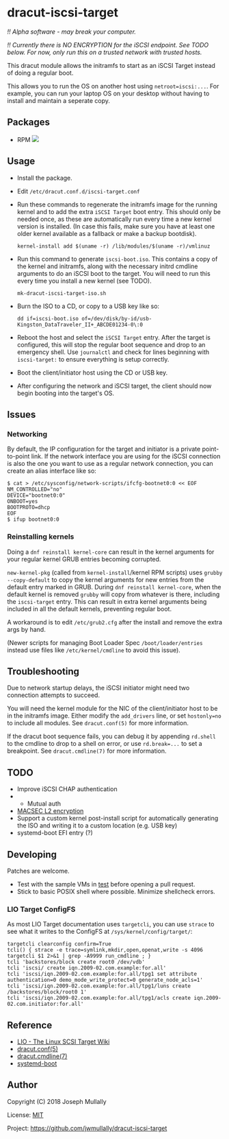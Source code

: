 # dracut-iscsi-target

*!! Alpha software - may break your computer.*

*!! Currently there is NO ENCRYPTION for the iSCSI endpoint. See TODO
below. For now, only run this on a trusted network with trusted hosts.*

This dracut module allows the initramfs to start as an iSCSI Target
instead of doing a regular boot.

This allows you to run the OS on another host using `netroot=iscsi:...`.
For example, you can run your laptop OS on your desktop without having
to install and maintain a seperate copy.

## Packages

- RPM <a href="https://copr.fedorainfracloud.org/coprs/jwmullally/dracut-iscsi-target/package/dracut-iscsi-target/"><img src="https://copr.fedorainfracloud.org/coprs/jwmullally/dracut-iscsi-target/package/dracut-iscsi-target/status_image/last_build.png" /></a>


## Usage

- Install the package.

- Edit `/etc/dracut.conf.d/iscsi-target.conf`

- Run these commands to regenerate the initramfs image for the running
  kernel and to add the extra `iSCSI Target` boot entry. This should
  only be needed once, as these are automatically run every time a new
  kernel version is installed. (In case this fails, make sure you have
  at least one older kernel available as a fallback or make a backup 
  bootdisk).

    ```
    kernel-install add $(uname -r) /lib/modules/$(uname -r)/vmlinuz
    ```

- Run this command to generate `iscsi-boot.iso`. This contains a
  copy of the kernel and initramfs, along with the necessary initrd
  cmdline arguments to do an iSCSI boot to the target. You will need to
  run this every time you install a new kernel (see TODO).

    ```
    mk-dracut-iscsi-target-iso.sh
    ```

- Burn the ISO to a CD, or copy to a USB key like so:

    ```
    dd if=iscsi-boot.iso of=/dev/disk/by-id/usb-Kingston_DataTraveler_II+_ABCDE01234-0\:0
    ```

- Reboot the host and select the `iSCSI Target` entry. After the target
  is configured, this will stop the regular boot sequence and drop to an
  emergency shell. Use `journalctl` and check for lines beginning with
  `iscsi-target:` to ensure everything is setup correctly.

- Boot the client/initiator host using the CD or USB key.

- After configuring the network and iSCSI target, the client should
  now begin booting into the target's OS.


## Issues


### Networking

By default, the IP configuration for the target and initiator is a
private point-to-point link. If the network interface you are using for
the iSCSI connection is also the one you want to use as a regular
network connection, you can create an alias interface like so:

    $ cat > /etc/sysconfig/network-scripts/ifcfg-bootnet0:0 << EOF
    NM_CONTROLLED="no"
    DEVICE="bootnet0:0"
    ONBOOT=yes
    BOOTPROTO=dhcp
    EOF
    $ ifup bootnet0:0


### Reinstalling kernels

Doing a `dnf reinstall kernel-core` can result in the kernel arguments
for your regular kernel GRUB entries becoming corrupted.

`new-kernel-pkg` (called from `kernel-install`/kernel RPM scripts) uses
`grubby --copy-default` to copy the kernel arguments for new entries from
the default entry marked in GRUB. During `dnf reinstall kernel-core`,
when the default kernel is removed `grubby` will copy from whatever
is there, including the `iscsi-target` entry. This can result in extra
kernel arguments being included in all the default kernels, preventing
regular boot.

A workaround is to edit `/etc/grub2.cfg` after the install and remove
the extra args by hand.

(Newer scripts for managing Boot Loader Spec `/boot/loader/entries`
instead use files like `/etc/kernel/cmdline` to avoid this issue).


## Troubleshooting

Due to network startup delays, the iSCSI initiator might need two
connection attempts to succeed.

You will need the kernel module for the NIC of the client/initiator
host to be in the initramfs image. Either modify the `add_drivers`
line, or set `hostonly=no` to include all modules. See `dracut.conf(5)`
for more information.

If the dracut boot sequence fails, you can debug it by appending
`rd.shell` to the cmdline to drop to a shell on error, or use
`rd.break=...` to set a breakpoint. See `dracut.cmdline(7)` for more
information.


## TODO

- Improve iSCSI CHAP authentication
- - Mutual auth
- [MACSEC L2 encryption](https://developers.redhat.com/blog/2016/10/14/macsec-a-different-solution-to-encrypt-network-traffic/)
- Support a custom kernel post-install script for automatically 
  generating the ISO and writing it to a custom location (e.g. USB key)
- systemd-boot EFI entry (?)


## Developing

Patches are welcome.

- Test with the sample VMs in [test](./test) before opening a pull 
  request.
- Stick to basic POSIX shell where possible. Minimize shellcheck errors.


### LIO Target ConfigFS

As most LIO Target documentation uses `targetcli`, you can use `strace`
to see what it writes to the ConfigFS at `/sys/kernel/config/target/`:

    targetcli clearconfig confirm=True
    tcli() { strace -e trace=symlink,mkdir,open,openat,write -s 4096 targetcli $1 2>&1 | grep -A9999 run_cmdline ; }
    tcli 'backstores/block create root0 /dev/vdb'
    tcli 'iscsi/ create iqn.2009-02.com.example:for.all'
    tcli 'iscsi/iqn.2009-02.com.example:for.all/tpg1 set attribute authentication=0 demo_mode_write_protect=0 generate_node_acls=1'
    tcli 'iscsi/iqn.2009-02.com.example:for.all/tpg1/luns create /backstores/block/root0 1'
    tcli 'iscsi/iqn.2009-02.com.example:for.all/tpg1/acls create iqn.2009-02.com.initiator:for.all'


## Reference

- [LIO - The Linux SCSI Target Wiki](http://linux-iscsi.org/wiki/ISCSI)
- [dracut.conf(5)](http://man7.org/linux/man-pages/man5/dracut.conf.5.html)
- [dracut.cmdline(7)](http://man7.org/linux/man-pages/man7/dracut.cmdline.7.html)
- [systemd-boot](https://www.freedesktop.org/wiki/Software/systemd/systemd-boot/)


## Author

Copyright (C) 2018 Joseph Mullally

License: [MIT](./LICENCE.txt)

Project: https://github.com/jwmullally/dracut-iscsi-target
